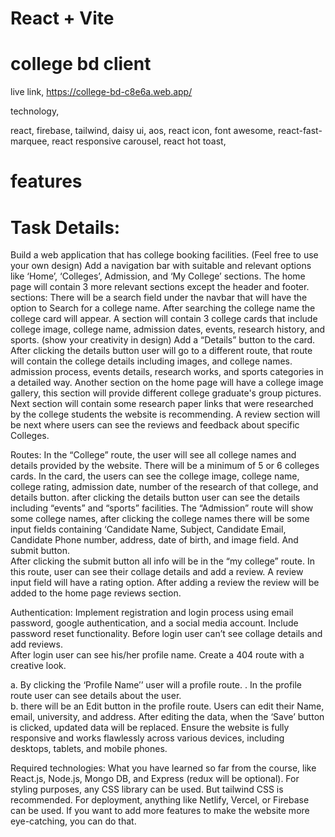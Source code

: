 # React + Vite
# college bd client
live link,
https://college-bd-c8e6a.web.app/

technology,


react,
firebase,
tailwind,
daisy ui,
aos,
react icon,
font awesome,
react-fast-marquee,
react responsive carousel,
react hot toast,


# features

# Task Details: 
Build a web application that has college booking facilities. 
(Feel free to use your own design)
Add a navigation bar with suitable and relevant options like ‘Home’, ‘Colleges’, Admission, and ‘My College’ sections. 
The home page will contain 3 more relevant sections except the header and footer. 
sections:
There will be a search field under the navbar that will have the option to Search for a college name. After searching the college name the college card will appear. 
A section will contain 3 college cards that include college image, college name, admission dates, events, research history, and sports. (show your creativity in design) 
Add a “Details” button to the card. After clicking the details button user will go to a different route, that route will contain the college details including images, and college names. admission process, events details, research works, and sports categories in a detailed way. 
Another section on the home page will have a college image gallery, this section will provide different college graduate's group pictures.
Next section will contain some research paper links that were researched by the college students the website is recommending.
A review section will be next where users can see the reviews and feedback about specific Colleges.

Routes: 
In the “College” route, the user will see all college names and details provided by the website.
There will be a minimum of 5 or 6 colleges cards. 
In the card, the users can see the college image, college name, college rating, admission date, number of the research of that college, and details button. after clicking the details button user can see the details including “events” and “sports” facilities.
 The “Admission” route will show some college names, after clicking the college names there will be some input fields containing ‘Candidate Name, Subject, Candidate Email, Candidate Phone number, address, date of birth, and image field. And submit button.  
After clicking the submit button all info will be in the “my college” route.
In this route, user can see their collage details and add a review.
A review input field will have a rating option. After adding a review the review will be added to the home page reviews section. 

Authentication: 
Implement registration and login process using email password, google authentication, and a social media account. 
Include password reset functionality. 
Before login user can’t see collage details and add reviews.  
After login user can see his/her profile name. 
Create a 404 route with a creative look.


a. By clicking the ‘Profile Name’’ user will a profile route. . In the profile route user can see details about the user.  
b. there will be an Edit button in the profile route. Users can edit their Name, email, university, and address. After editing the data, when the ‘Save’ button is clicked, updated data will be replaced. 
Ensure the website is fully responsive and works flawlessly across various devices, including desktops, tablets, and mobile phones.

Required technologies: 
What you have learned so far from the course, like React.js, Node.js, Mongo DB, and Express (redux will be optional). 
For styling purposes, any CSS library can be used. But tailwind CSS is recommended. 
For deployment, anything like Netlify, Vercel, or Firebase can be used. 
If you want to add more features to make the website more eye-catching, you can do that.



 
 
